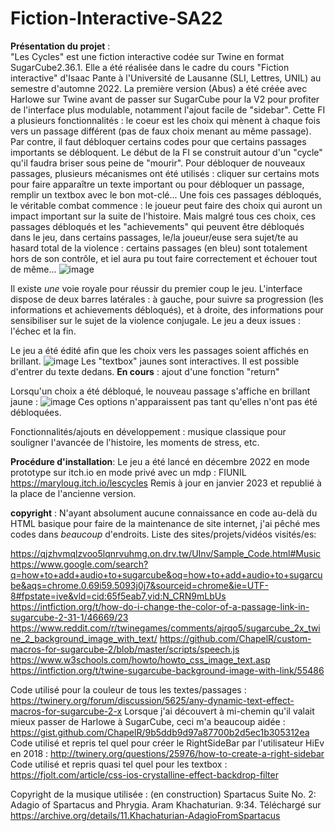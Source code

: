 # Fiction-Interactive-SA22
<b>Présentation du projet</b> : <br>
"Les Cycles" est une fiction interactive codée sur Twine en format SugarCube2.36.1. Elle a été réalisée dans le cadre du cours "Fiction interactive" d'Isaac Pante à l'Université de Lausanne (SLI, Lettres, UNIL) au semestre d'automne 2022. 
La première version (Abus) a été créée avec Harlowe sur Twine avant de passer sur SugarCube pour la V2 pour profiter de l'interface plus modulable, notamment l'ajout facile de "sidebar". 
Cette FI a plusieurs fonctionnalités : le coeur est les choix qui mènent à chaque fois vers un passage différent (pas de faux choix menant au même passage). Par contre, il faut débloquer certains codes pour que certains passages importants se débloquent. Le début de la FI se construit autour d'un "cycle" qu'il faudra briser sous peine de "mourir". Pour débloquer de nouveaux passages, plusieurs mécanismes ont été utilisés : cliquer sur certains mots pour faire apparaître un texte important ou pour débloquer un passage, remplir un textbox avec le bon mot-clé... 
Une fois ces passages débloqués, le véritable combat commence : le joueur peut faire des choix qui auront un impact important sur la suite de l'histoire. Mais malgré tous ces choix, ces passages débloqués et les "achievements" qui peuvent être débloqués dans le jeu, dans certains passages, le/la joueur/euse sera sujet/te au hasard total de la violence : certains passages (en bleu) sont totalement hors de son contrôle, et iel aura pu tout faire correctement et échouer tout de même... 
![image](https://user-images.githubusercontent.com/114563068/214649285-a0883d02-14da-4bf5-b69a-559bd5b5a4d7.png)

Il existe <i>une</i> voie royale pour réussir du premier coup le jeu. 
L'interface dispose de deux barres latérales : à gauche, pour suivre sa progression (les informations et achievements débloqués), et à droite, des informations pour sensibiliser sur le sujet de la violence conjugale. 
Le jeu a deux issues : l'échec et la fin. 

Le jeu a été édité afin que les choix vers les passages soient affichés en brillant. 
![image](https://user-images.githubusercontent.com/114563068/214645220-faf402f3-0717-4731-a14a-2b1f4b494e8e.png)
Les "textbox" jaunes sont interactives. Il est possible d'entrer du texte dedans. 
<b>En cours</b> : ajout d'une fonction "return"

Lorsqu'un choix a été débloqué, le nouveau passage s'affiche en brillant jaune : 
![image](https://user-images.githubusercontent.com/114563068/214645720-91989aeb-997e-48c8-a663-5a1473c2ff0b.png)
Ces options n'apparaissent pas tant qu'elles n'ont pas été débloquées. 


Fonctionnalités/ajouts en développement : musique classique pour souligner l'avancée de l'histoire, les moments de stress, etc. 

<b>Procédure d'installation</b>:
Le jeu a été lancé en décembre 2022 en mode prototype sur itch.io en mode privé avec un mdp : FIUNIL
https://maryloug.itch.io/lescycles
Remis à jour en janvier 2023 et republié à la place de l'ancienne version. 

<b>copyright</b> : 
N'ayant absolument aucune connaissance en code au-delà du HTML basique pour faire de la maintenance de site internet, j'ai pêché mes codes dans <i>beaucoup</i> d'endroits. Liste des sites/projets/vidéos visités/es: 
  
  
 https://qjzhvmqlzvoo5lqnrvuhmg.on.drv.tw/UInv/Sample_Code.html#Music
 https://www.google.com/search?q=how+to+add+audio+to+sugarcube&oq=how+to+add+audio+to+sugarcube&aqs=chrome.0.69i59.5093j0j7&sourceid=chrome&ie=UTF-8#fpstate=ive&vld=cid:65f5eab7,vid:N_CRN9mLbUs
  https://intfiction.org/t/how-do-i-change-the-color-of-a-passage-link-in-sugarcube-2-31-1/46669/23
  https://www.reddit.com/r/twinegames/comments/ajrqo5/sugarcube_2x_twine_2_background_image_with_text/
  https://github.com/ChapelR/custom-macros-for-sugarcube-2/blob/master/scripts/speech.js
  https://www.w3schools.com/howto/howto_css_image_text.asp
  https://intfiction.org/t/twine-sugarcube-background-image-with-link/55486
  
  Code utilisé pour la couleur de tous les textes/passages : 
  https://twinery.org/forum/discussion/5625/any-dynamic-text-effect-macros-for-sugarcube-2-x
  Lorsque j'ai découvert à mi-chemin qu'il valait mieux passer de Harlowe à SugarCube, ceci m'a beaucoup aidée : 
  https://gist.github.com/ChapelR/9b5ddb9d97a87700b2d5ec1b305312ea
  Code utilisé et repris tel quel pour créer le RightSideBar par l'utilisateur HiEv en 2018 : 
  http://twinery.org/questions/25976/how-to-create-a-right-sidebar
  Code utilisé et repris quasi tel quel pour les textbox : 
  https://fjolt.com/article/css-ios-crystalline-effect-backdrop-filter
  
  Copyright de la musique utilisée : (en construction)
  Spartacus Suite No. 2: Adagio of Spartacus and Phrygia. Aram Khachaturian. 9:34. Téléchargé sur https://archive.org/details/11.Khachaturian-AdagioFromSpartacus
